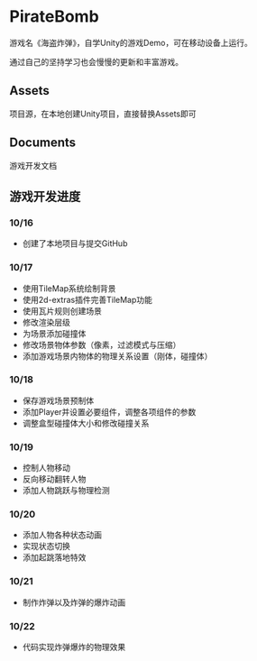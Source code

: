 # PirateBomb
游戏名《海盗炸弹》，自学Unity的游戏Demo，可在移动设备上运行。

通过自己的坚持学习也会慢慢的更新和丰富游戏。



## Assets

项目源，在本地创建Unity项目，直接替换Assets即可



## Documents

游戏开发文档



## 游戏开发进度

### 10/16

- 创建了本地项目与提交GitHub

### 10/17

- 使用TileMap系统绘制背景
- 使用2d-extras插件完善TileMap功能
- 使用瓦片规则创建场景
- 修改渲染层级
- 为场景添加碰撞体
- 修改场景物体参数（像素，过滤模式与压缩）
- 添加游戏场景内物体的物理关系设置（刚体，碰撞体）

### 10/18
- 保存游戏场景预制体
- 添加Player并设置必要组件，调整各项组件的参数
- 调整盒型碰撞体大小和修改碰撞关系

### 10/19
- 控制人物移动
- 反向移动翻转人物
- 添加人物跳跃与物理检测

### 10/20
- 添加人物各种状态动画
- 实现状态切换
- 添加起跳落地特效

### 10/21
- 制作炸弹以及炸弹的爆炸动画

### 10/22
- 代码实现炸弹爆炸的物理效果
